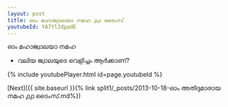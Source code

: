 ```yaml
---
layout: post
title: ഓം മഹാജ്വാലയാ നമഹ ൧൧ ടൈംസ്
youtubeId: YA7YlJdpadE
---
```

 
 
 ഓം മഹാജ്വാലയാ നമഹ 
 
 -  വലിയ ജ്വാലയുടെ വെളിച്ചം ആർക്കാണ്? 
 
  
 
  
 
 
 
 
 
 


{% include youtubePlayer.html id=page.youtubeId %}
 
[Next]({{ site.baseurl }}{% link  split1/_posts/2013-10-18-ഓം അതിദുമാരായ നമഹ ൧൧ ടൈംസ്.md%})
 
